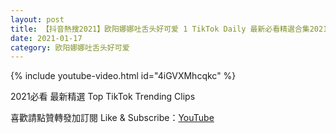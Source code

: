 ```yaml
---
layout: post
title: 【抖音熱搜2021】欧阳娜娜吐舌头好可爱 1 TikTok Daily 最新必看精選合集2021 01 17
date: 2021-01-17
category: 欧阳娜娜吐舌头好可爱
---
```


{% include youtube-video.html id="4iGVXMhcqkc" %}

2021必看 最新精選 Top TikTok Trending Clips

喜歡請點贊轉發加訂閱 Like & Subscribe：[YouTube](https://www.youtube.com/channel/UCAoR7VcanIPd04uEq_GIylA/videos)

